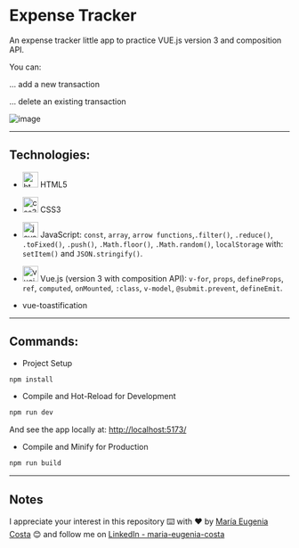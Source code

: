 # Expense Tracker

An expense tracker little app to practice VUE.js version 3 and composition API.

You can:

... add a new transaction

... delete an existing transaction

![image](https://github.com/user-attachments/assets/14e1162d-1e0d-43db-bbaf-7010a3318934)

---

## Technologies:

- <img width="28" height="28" src="https://img.icons8.com/color/28/html-5--v1.png" alt="html-5--v1"/> HTML5

- <img width="28" height="28" src="https://img.icons8.com/color/28/css3.png" alt="css3"/> CSS3

- <img width="28" height="28" src="https://img.icons8.com/color/28/javascript--v1.png" alt="javascript--v1"/> JavaScript: `const`, `array`, `arrow functions`,`.filter()`, `.reduce()`, `.toFixed()`, `.push()`, `.Math.floor()`, `.Math.random()`, `localStorage` with: `setItem()` and `JSON.stringify()`.

- <img width="28" height="28" src="https://img.icons8.com/fluency/28/vuejs.png" alt="vuejs"/> Vue.js (version 3 with composition API): `v-for`, `props`, `defineProps`, `ref`, `computed`, `onMounted`, `:class`, `v-model`, `@submit.prevent`, `defineEmit`.

- vue-toastification

---

## Commands:

- Project Setup

```sh
npm install
```

- Compile and Hot-Reload for Development

```sh
npm run dev
```

And see the app locally at: [http://localhost:5173/](http://localhost:5173/)

- Compile and Minify for Production

```sh
npm run build
```

---

## Notes

I appreciate your interest in this repository ⌨️ with ❤️ by [María Eugenia Costa](https://github.com/eugenia1984) 😊 and follow me on [LinkedIn - maria-eugenia-costa](https://www.linkedin.com/in/maria-eugenia-costa/)
